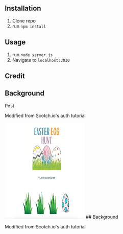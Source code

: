 ## Installation

1. Clone repo
2. run `npm install`

## Usage

1. run `node server.js`
2. Navigate to `localhost:3030`

## Credit
## Background
Post

Modified from Scotch.io's auth tutorial

<img src="img/biopic.png" alt="project example" width="250" height="300">
## Background

Modified from Scotch.io's auth tutorial